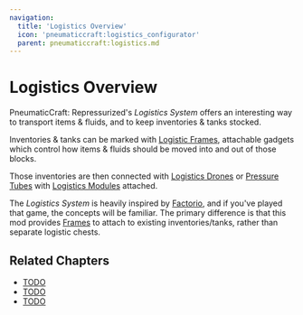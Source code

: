 ```yaml
---
navigation:
  title: 'Logistics Overview'
  icon: 'pneumaticcraft:logistics_configurator'
  parent: pneumaticcraft:logistics.md
---
```


# Logistics Overview

<Color id="dark_green">PneumaticCraft: Repressurized</Color>'s _Logistics System_ offers an interesting way to transport items & fluids, and to keep inventories & tanks stocked.

Inventories & tanks can be marked with [Logistic Frames](./frames.md), attachable gadgets which control how items & fluids should be moved into and out of those blocks.

Those inventories are then connected with [Logistics Drones](./logistics_drone.md) or [Pressure Tubes](../tubes/pressure_tubes.md) with [Logistics Modules](../tubes/logistics_module.md) attached.

The _Logistics System_ is heavily inspired by [Factorio](https://wiki.factorio.com/Logistic_network), and if you've played that game, the concepts will be familiar. The primary difference is that this mod provides [Frames](./frames.md) to attach to existing inventories/tanks, rather than separate logistic chests.

## Related Chapters

- [TODO](./frames.md)
- [TODO](./logistics_drone.md)
- [TODO](../tubes/logistics_module.md)
